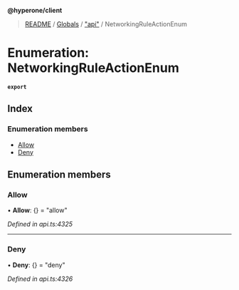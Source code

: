 **@hyperone/client**

> [README](../README.md) / [Globals](../globals.md) / ["api"](../modules/_api_.md) / NetworkingRuleActionEnum

# Enumeration: NetworkingRuleActionEnum

**`export`** 

## Index

### Enumeration members

* [Allow](_api_.networkingruleactionenum.md#allow)
* [Deny](_api_.networkingruleactionenum.md#deny)

## Enumeration members

### Allow

•  **Allow**: {} = "allow"

*Defined in api.ts:4325*

___

### Deny

•  **Deny**: {} = "deny"

*Defined in api.ts:4326*
